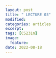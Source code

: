 ```yaml
---
layout: post
title: " LECTURE 03"
modified:
categories: articles
excerpt:
tags: [CS231n]
image:
  feature:
date: 2022-08-18
---
```


